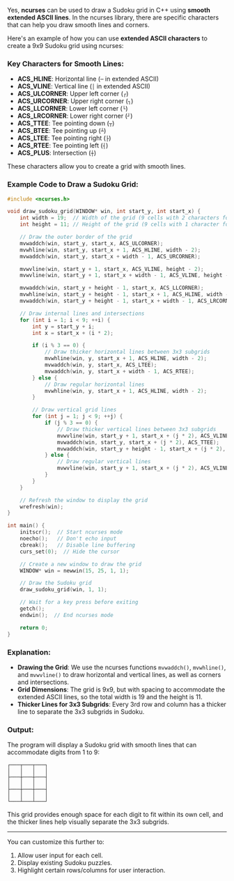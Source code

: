 Yes, **ncurses** can be used to draw a Sudoku grid in C++ using **smooth extended ASCII lines**. In the ncurses library, there are specific characters that can help you draw smooth lines and corners.

Here's an example of how you can use **extended ASCII characters** to create a 9x9 Sudoku grid using ncurses:

### Key Characters for Smooth Lines:

- **ACS_HLINE**: Horizontal line (`─` in extended ASCII)
- **ACS_VLINE**: Vertical line (`│` in extended ASCII)
- **ACS_ULCORNER**: Upper left corner (`┌`)
- **ACS_URCORNER**: Upper right corner (`┐`)
- **ACS_LLCORNER**: Lower left corner (`└`)
- **ACS_LRCORNER**: Lower right corner (`┘`)
- **ACS_TTEE**: Tee pointing down (`┬`)
- **ACS_BTEE**: Tee pointing up (`┴`)
- **ACS_LTEE**: Tee pointing right (`├`)
- **ACS_RTEE**: Tee pointing left (`┤`)
- **ACS_PLUS**: Intersection (`┼`)

These characters allow you to create a grid with smooth lines.

### Example Code to Draw a Sudoku Grid:

```cpp
#include <ncurses.h>

void draw_sudoku_grid(WINDOW* win, int start_y, int start_x) {
    int width = 19;  // Width of the grid (9 cells with 2 characters for vertical lines)
    int height = 11; // Height of the grid (9 cells with 1 character for horizontal lines)

    // Draw the outer border of the grid
    mvwaddch(win, start_y, start_x, ACS_ULCORNER);
    mvwhline(win, start_y, start_x + 1, ACS_HLINE, width - 2);
    mvwaddch(win, start_y, start_x + width - 1, ACS_URCORNER);

    mvwvline(win, start_y + 1, start_x, ACS_VLINE, height - 2);
    mvwvline(win, start_y + 1, start_x + width - 1, ACS_VLINE, height - 2);

    mvwaddch(win, start_y + height - 1, start_x, ACS_LLCORNER);
    mvwhline(win, start_y + height - 1, start_x + 1, ACS_HLINE, width - 2);
    mvwaddch(win, start_y + height - 1, start_x + width - 1, ACS_LRCORNER);

    // Draw internal lines and intersections
    for (int i = 1; i < 9; ++i) {
        int y = start_y + i;
        int x = start_x + (i * 2);

        if (i % 3 == 0) {
            // Draw thicker horizontal lines between 3x3 subgrids
            mvwhline(win, y, start_x + 1, ACS_HLINE, width - 2);
            mvwaddch(win, y, start_x, ACS_LTEE);
            mvwaddch(win, y, start_x + width - 1, ACS_RTEE);
        } else {
            // Draw regular horizontal lines
            mvwhline(win, y, start_x + 1, ACS_HLINE, width - 2);
        }

        // Draw vertical grid lines
        for (int j = 1; j < 9; ++j) {
            if (j % 3 == 0) {
                // Draw thicker vertical lines between 3x3 subgrids
                mvwvline(win, start_y + 1, start_x + (j * 2), ACS_VLINE, height - 2);
                mvwaddch(win, start_y, start_x + (j * 2), ACS_TTEE);
                mvwaddch(win, start_y + height - 1, start_x + (j * 2), ACS_BTEE);
            } else {
                // Draw regular vertical lines
                mvwvline(win, start_y + 1, start_x + (j * 2), ACS_VLINE, height - 2);
            }
        }
    }

    // Refresh the window to display the grid
    wrefresh(win);
}

int main() {
    initscr();  // Start ncurses mode
    noecho();   // Don't echo input
    cbreak();   // Disable line buffering
    curs_set(0);  // Hide the cursor

    // Create a new window to draw the grid
    WINDOW* win = newwin(15, 25, 1, 1);

    // Draw the Sudoku grid
    draw_sudoku_grid(win, 1, 1);

    // Wait for a key press before exiting
    getch();
    endwin();  // End ncurses mode

    return 0;
}
```

### Explanation:

- **Drawing the Grid**: We use the ncurses functions `mvwaddch()`, `mvwhline()`, and `mvwvline()` to draw horizontal and vertical lines, as well as corners and intersections.
- **Grid Dimensions**: The grid is 9x9, but with spacing to accommodate the extended ASCII lines, so the total width is 19 and the height is 11.
- **Thicker Lines for 3x3 Subgrids**: Every 3rd row and column has a thicker line to separate the 3x3 subgrids in Sudoku.

### Output:

The program will display a Sudoku grid with smooth lines that can accommodate digits from 1 to 9:

```
┌───┬───┬───┐
│   │   │   │
├───┼───┼───┤
│   │   │   │
├───┼───┼───┤
│   │   │   │
└───┴───┴───┘
```

This grid provides enough space for each digit to fit within its own cell, and the thicker lines help visually separate the 3x3 subgrids.

---

You can customize this further to:

1. Allow user input for each cell.
2. Display existing Sudoku puzzles.
3. Highlight certain rows/columns for user interaction.
